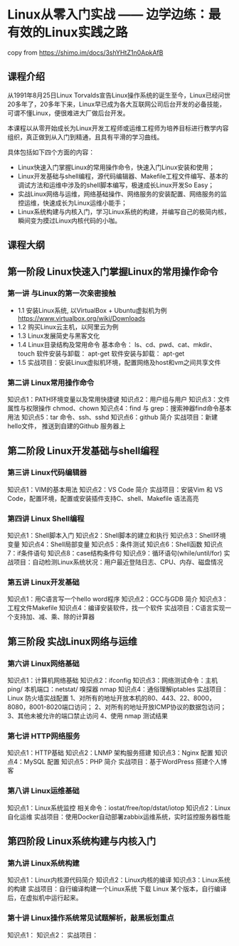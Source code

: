 # Linux从零入门实战 —— 边学边练：最有效的Linux实践之路

copy from https://shimo.im/docs/3shYHtZ1n0ApkAfB

## 课程介绍
从1991年8月25日Linux Torvalds宣告Linux操作系统的诞生至今，Linux已经问世20多年了，20多年下来，Linux早已成为各大互联网公司后台开发的必备技能，可谓不懂Linux，便很难进大厂做后台开发。

本课程以从零开始成长为Linux开发工程师或运维工程师为培养目标进行教学内容组织，真正做到从入门到精通，且具有平滑的学习曲线。

具体包括如下四个方面的内容：
* Linux快速入门掌握Linux的常用操作命令，快速入门Linux安装和使用；
* Linux开发基础与shell编程，源代码编辑器、Makefile工程文件编写、基本的调试方法和运维中涉及的shell脚本编写，极速成长Linux开发So Easy；
* 实战Linux网络与运维，网络基础操作、网络服务的安装配置、网络服务的监控运维，快速成长为Linux运维小能手；
* Linux系统构建与内核入门，学习Linux系统的构建，并编写自己的极简内核，瞬间变为摸过Linux内核代码的小咖。

## 课程大纲

## 第一阶段 Linux快速入门掌握Linux的常用操作命令 
### 第一讲 与Linux的第一次亲密接触
* 1.1 安装Linux系统, 以VirtualBox + Ubuntu虚拟机为例
https://www.virtualbox.org/wiki/Downloads
* 1.2 购买Linux云主机，以阿里云为例
* 1.3 Linux发展简史与黑客文化
* 1.4 Linux目录结构及常用命令
基本命令： ls、cd、pwd、cat、mkdir、touch 软件安装与卸载： apt-get
软件安装与卸载： apt-get
* 1.5 实战项目：安装Linux虚拟机环境，配置网络及host和vm之间共享文件


### 第二讲 Linux常用操作命令
知识点1：PATH环境变量以及常用快捷键
知识点2：用户组与用户 
知识点3：文件属性与权限操作 chmod、chown
知识点4：find 与 grep：搜索神器find命令基本用法
知识点5：tar 命令、ssh、sshd
知识点6：github 简介
实战项目：新建hello文件， 推送到自建的Github 服务器上


## 第二阶段 Linux开发基础与shell编程
### 第三讲 Linux代码编辑器
知识点1：VIM的基本用法
知识点2：VS Code 简介
实战项目：安装Vim 和 VS Code，配置环境，配置或安装插件支持C、shell、Makefile 语法高亮

### 第四讲 Linux Shell编程
知识点1：Shell脚本入门
知识点2：Shell脚本的建立和执行
知识点3：Shell环境变量
知识点4：Shell局部变量
知识点5：条件测试
知识点6：Shell函数
知识点7：if条件语句
知识点8：case结构条件句
知识点9：循环语句(while/until/for)
实战项目：自动检测Linux系统状况：用户最近登陆日志、CPU、内存、磁盘情况

### 第五讲 Linux开发基础
知识点1：用C语言写一个hello word程序
知识点2：GCC与GDB 简介
知识点3：工程文件Makefile
知识点4：编译安装软件，找一个软件
实战项目：C语言实现一个支持加、减、乘、除的计算器  


## 第三阶段 实战Linux网络与运维
### 第六讲 Linux网络基础
知识点1：计算机网络基础
知识点2：ifconfig
知识点3：网络测试命令：主机 ping/ 本机端口：netstat/ 嗅探器 nmap
知识点4：通俗理解iptables
实战项目：Linux 防火墙实战配置
1、对所有的地址开放本机的80、443、22、8000，8080，8001-8020端口访问；
2、对所有的地址开放ICMP协议的数据包访问；
3、其他未被允许的端口禁止访问
4、使用 nmap 测试结果


### 第七讲 HTTP网络服务
知识点1：HTTP基础
知识点2：LNMP 架构服务搭建
知识点3：Nginx 配置
知识点4：MySQL 配置
知识点5：PHP 简介
实战项目：基于WordPress 搭建个人博客


### 第八讲 Linux运维基础
知识点1：Linux系统监控 相关命令：iostat/free/top/dstat/iotop
知识点2：Linux自化运维
实战项目：使用Docker自动部署zabbix运维系统，实时监控服务器性能

## 第四阶段 Linux系统构建与内核入门
### 第九讲 Linux系统构建
知识点1：Linux内核源代码简介
知识点2：Linux内核的编译
知识点3：Linux系统的构建
实战项目：自行编译构建一个Linux系统
下载 Linux 某个版本，自行编译后，在虚拟机中运行起来。


### 第十讲 Linux操作系统常见试题解析，敲黑板划重点
知识点1：
知识点2：
实战项目：
